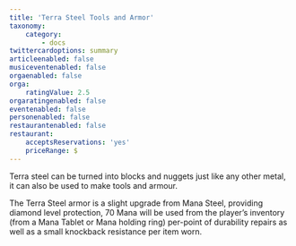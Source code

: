 ```yaml
---
title: 'Terra Steel Tools and Armor'
taxonomy:
    category:
        - docs
twittercardoptions: summary
articleenabled: false
musiceventenabled: false
orgaenabled: false
orga:
    ratingValue: 2.5
orgaratingenabled: false
eventenabled: false
personenabled: false
restaurantenabled: false
restaurant:
    acceptsReservations: 'yes'
    priceRange: $
---
```


Terra steel can be turned into blocks and nuggets just like any other metal, it can also be used to make tools and armour.

The Terra Steel armor is a slight upgrade from Mana Steel, providing diamond level protection, 70 Mana will be used from the player’s inventory (from a Mana Tablet or Mana holding ring) per-point of durability repairs as well as a small knockback resistance per item worn.

